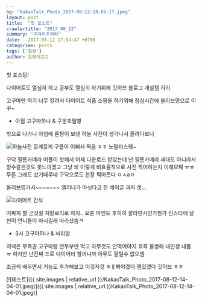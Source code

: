 ```yaml
---
bg: "KakaoTalk_Photo_2017-08-12-18-05-17.jpeg"
layout: post
title:  "첫 포스트"
crawlertitle: "2017_08_12"
summary: "주저리주저리"
date:   2017-08-12 17:54:47 +0700
categories: posts
tags: ['일상']
author: 윤짱이222
---
```


첫 포스팅!

다이어트도 열심히 하고 공부도 열심히 하기위해 깃허브 블로그 개설잼 히히

고구마만 먹기 너무 질려서 다이어트 식품 쇼핑을 하기위해 점심시간에 올리브영으로 이꾸~ 


- 아점
  고구마하나 & 구운호밀빵


밖으로 나가니 아침에 룐짱이 보낸 하늘 사진이 생각나서 올려다보니 


![하늘사진](/asssets/images/KakaoTalk_Photo_2017-08-12-14-04-05.jpeg)
뭉게뭉게 구름이 이뻐서 찍음 ㅎㅎ 노필터스웩~



구닥 필름카메라 어플이 핫해서 어제 다운로드 받았는데
난 필름카메라 세대도 아니라서 향수같은것도 못느끼겠고 그냥
왜 이렇게 비효율적으로 사진 찍어하는지 이해모퉤 ㅠㅠ 무튼 그래도 샀기때무네
구닥으로도 한장 찍어줏다 ㅇㅅaㅇ


올리브영가서~~~~~~~
앨리나가 마싯다고 한 베이글 과자 겟...

![다이어트 간식](/asssets/images/KakaoTalk_Photo_2017-08-12-18-05-15.jpeg)

어짜피 할 군것질 저칼로리로 하자.. 요론 마인드 후히히
깔라만시인가뭔가 인스타에 날씬이 언니들이 마시길래 따라샀슴ㅋ



- 3시
  고구마하나 & 씨리얼
  


저녁은 무족권 고구마랑 연두부만 먹고 아무것도 안먹어야지 흐흑 불쌍해 내인생 내몸 ㅠ
하지만 난진짜 프로 다이어터 할꺼니까 아무도 말릴수 없으셈


조금씩 배우면서 기능도 추가해보고 이것저것 ㅎㅐ봐야겠다 잼있겠다 깃허브 ㅎㅎ


[![테스트]({{ site.images | relative_url }}/KakaoTalk_Photo_2017-08-12-14-04-01.jpeg)]({{ site.images | relative_url }}KakaoTalk_Photo_2017-08-12-14-04-01.jpeg)]


